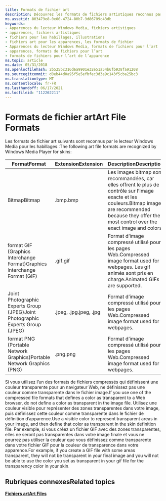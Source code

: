 ```yaml
---
title: Formats de fichier art
description: Découvrez les formats de fichiers artistiques reconnus par le lecteur Windows Media pour les habillages. Il peut s’agir de bitmap, GIF, JPEG et PNG.
ms.assetid: 803479e8-0e00-4724-80b7-9d86709c43db
keywords:
- Apparences du lecteur Windows Media, fichiers artistiques
- apparences, fichiers artistiques
- fichiers pour les habillages, illustrations
- fichiers art pour les apparences, les formats de fichier
- Apparences du lecteur Windows Media, formats de fichiers pour l’art
- apparences, formats de fichiers pour l’art
- formats de fichiers pour l’art de l’apparence
ms.topic: article
ms.date: 05/31/2018
ms.openlocfilehash: 2b525bc316d6a9901e32e51a54b6fb938fa91208
ms.sourcegitcommit: d0eb44d0a95f5e5efbfec3d3e9c143f5cba25bc3
ms.translationtype: MT
ms.contentlocale: fr-FR
ms.lasthandoff: 06/17/2021
ms.locfileid: "112262211"
---
```

# <a name="art-file-formats"></a><span data-ttu-id="bb758-111">Formats de fichier art</span><span class="sxs-lookup"><span data-stu-id="bb758-111">Art File Formats</span></span>

<span data-ttu-id="bb758-112">Les formats de fichier art suivants sont reconnus par le lecteur Windows Media pour les habillages :</span><span class="sxs-lookup"><span data-stu-id="bb758-112">The following art file formats are recognized by Windows Media Player for skins:</span></span>



| <span data-ttu-id="bb758-113">Format</span><span class="sxs-lookup"><span data-stu-id="bb758-113">Format</span></span>                                  | <span data-ttu-id="bb758-114">Extension</span><span class="sxs-lookup"><span data-stu-id="bb758-114">Extension</span></span>   | <span data-ttu-id="bb758-115">Description</span><span class="sxs-lookup"><span data-stu-id="bb758-115">Description</span></span>                                                                                        |
|-----------------------------------------|-------------|----------------------------------------------------------------------------------------------------|
| <span data-ttu-id="bb758-116">Bitmap</span><span class="sxs-lookup"><span data-stu-id="bb758-116">Bitmap</span></span>                                  | <span data-ttu-id="bb758-117">.bmp</span><span class="sxs-lookup"><span data-stu-id="bb758-117">.bmp</span></span>        | <span data-ttu-id="bb758-118">Les images bitmap sont recommandées, car elles offrent le plus de contrôle sur l’image exacte et les couleurs.</span><span class="sxs-lookup"><span data-stu-id="bb758-118">Bitmap images are recommended because they offer the most control over the exact image and colors.</span></span> |
| <span data-ttu-id="bb758-119">format GIF (Graphics Interchange Format)</span><span class="sxs-lookup"><span data-stu-id="bb758-119">Graphics Interchange Format (GIF)</span></span>       | <span data-ttu-id="bb758-120">.gif</span><span class="sxs-lookup"><span data-stu-id="bb758-120">.gif</span></span>        | <span data-ttu-id="bb758-121">Format d’image compressé utilisé pour les pages Web.</span><span class="sxs-lookup"><span data-stu-id="bb758-121">Compressed image format used for webpages.</span></span> <span data-ttu-id="bb758-122">Les gif animés sont pris en charge.</span><span class="sxs-lookup"><span data-stu-id="bb758-122">Animated GIFs are supported.</span></span>                            |
| <span data-ttu-id="bb758-123">Joint Photographic Experts Group (JPEG)</span><span class="sxs-lookup"><span data-stu-id="bb758-123">Joint Photographic Experts Group (JPEG)</span></span> | <span data-ttu-id="bb758-124">.jpeg, .jpg</span><span class="sxs-lookup"><span data-stu-id="bb758-124">.jpeg, .jpg</span></span> | <span data-ttu-id="bb758-125">Format d’image compressé utilisé pour les pages Web.</span><span class="sxs-lookup"><span data-stu-id="bb758-125">Compressed image format used for webpages.</span></span>                                                         |
| <span data-ttu-id="bb758-126">format PNG (Portable Network Graphics)</span><span class="sxs-lookup"><span data-stu-id="bb758-126">Portable Network Graphics (PNG)</span></span>         | <span data-ttu-id="bb758-127">.png</span><span class="sxs-lookup"><span data-stu-id="bb758-127">.png</span></span>        | <span data-ttu-id="bb758-128">Format d’image compressé utilisé pour les pages Web.</span><span class="sxs-lookup"><span data-stu-id="bb758-128">Compressed image format used for webpages.</span></span>                                                         |



 

<span data-ttu-id="bb758-129">Si vous utilisez l’un des formats de fichiers compressés qui définissent une couleur transparente pour un navigateur Web, ne définissez pas une couleur comme transparente dans le fichier image.</span><span class="sxs-lookup"><span data-stu-id="bb758-129">If you use one of the compressed file formats that defines a color as transparent to a Web browser, do not define a color as transparent in the image file.</span></span> <span data-ttu-id="bb758-130">Utilisez une couleur visible pour représenter des zones transparentes dans votre image, puis définissez cette couleur comme transparente dans le fichier de définition d’apparence.</span><span class="sxs-lookup"><span data-stu-id="bb758-130">Use a visible color to represent transparent areas in your image, and then define that color as transparent in the skin definition file.</span></span> <span data-ttu-id="bb758-131">Par exemple, si vous créez un fichier GIF avec des zones transparentes, elles ne seront pas transparentes dans votre image finale et vous ne pourrez pas utiliser la couleur que vous définissez comme transparente dans votre fichier GIF pour la couleur de transparence dans votre apparence.</span><span class="sxs-lookup"><span data-stu-id="bb758-131">For example, if you create a GIF file with some areas transparent, they will not be transparent in your final image and you will not be able to use the color you set as transparent in your gif file for the transparency color in your skin.</span></span>

## <a name="related-topics"></a><span data-ttu-id="bb758-132">Rubriques connexes</span><span class="sxs-lookup"><span data-stu-id="bb758-132">Related topics</span></span>

<dl> <dt>

[<span data-ttu-id="bb758-133">**Fichiers art**</span><span class="sxs-lookup"><span data-stu-id="bb758-133">**Art Files**</span></span>](art-files.md)
</dt> </dl>

 

 




